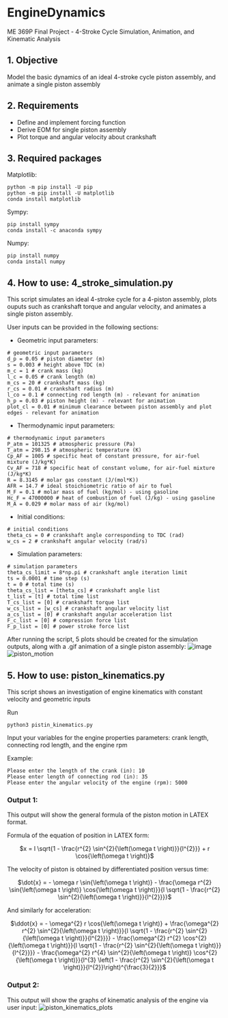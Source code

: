 # EngineDynamics
ME 369P Final Project - 4-Stroke Cycle Simulation, Animation, and Kinematic Analysis

## 1. Objective
Model the basic dynamics of an ideal 4-stroke cycle piston assembly, and animate a single piston assembly

## 2. Requirements
- Define and implement forcing function
- Derive EOM for single piston assembly
- Plot torque and angular velocity about crankshaft

## 3. Required packages
Matplotlib:
```
python -m pip install -U pip
python -m pip install -U matplotlib
conda install matplotlib
```

Sympy:
```
pip install sympy
conda install -c anaconda sympy
```

Numpy:
```
pip install numpy
conda install numpy
```

## 4. How to use: 4_stroke_simulation.py
This script simulates an ideal 4-stroke cycle for a 4-piston assembly, plots ouputs such as crankshaft torque and angular velocity, and animates a single piston assembly.

User inputs can be provided in the following sections:
- Geometric input parameters:
```
# geometric input parameters
d_p = 0.05 # piston diameter (m)
s = 0.003 # height above TDC (m)
m_c = 1 # crank mass (kg)
l_c = 0.05 # crank length (m)
m_cs = 20 # crankshaft mass (kg)
r_cs = 0.01 # crankshaft radius (m)
l_co = 0.1 # connecting rod length (m) - relevant for animation
h_p = 0.03 # piston height (m) - relevant for animation
plot_cl = 0.01 # minimum clearance between piston assembly and plot edges - relevant for animation
```
- Thermodynamic input parameters:
```
# thermodynamic input parameters
P_atm = 101325 # atmospheric pressure (Pa)
T_atm = 298.15 # atmospheric temperature (K)
Cp_AF = 1005 # specific heat of constant pressure, for air-fuel mixture (J/kg*K)
Cv_AF = 718 # specific heat of constant volume, for air-fuel mixture (J/kg*K)
R = 8.3145 # molar gas constant (J/(mol*K))
AFR = 14.7 # ideal stoichiometric ratio of air to fuel
M_F = 0.1 # molar mass of fuel (kg/mol) - using gasoline
Hc_F = 47000000 # heat of combustion of fuel (J/kg) - using gasoline
M_A = 0.029 # molar mass of air (kg/mol)
```
- Initial conditions:
```
# initial conditions
theta_cs = 0 # crankshaft angle corresponding to TDC (rad)
w_cs = 2 # crankshaft angular velocity (rad/s)
```
- Simulation parameters:
```
# simulation parameters
theta_cs_limit = 8*np.pi # crankshaft angle iteration limit
ts = 0.0001 # time step (s)
t = 0 # total time (s)
theta_cs_list = [theta_cs] # crankshaft angle list
t_list = [t] # total time list
T_cs_list = [0] # crankshaft torque list
w_cs_list = [w_cs] # crankshaft angular velocity list
a_cs_list = [0] # crankshaft angular acceleration list
F_c_list = [0] # compression force list
F_p_list = [0] # power stroke force list
```

After running the script, 5 plots should be created for the simulation outputs, along with a .gif animation of a single piston assembly:
![image](https://user-images.githubusercontent.com/112368478/205208082-a42cceb3-010d-4bcc-8d02-372850705339.png)
![piston_motion](https://user-images.githubusercontent.com/112368478/205208108-0fbb5e25-5023-4441-a2d3-b8c2b60b33ae.gif)


## 5. How to use: piston_kinematics.py
This script shows an investigation of engine kinematics with constant velocity and geometric inputs

Run

```
python3 pistin_kinematics.py
```
 
Input your variables for the engine properties parameters: crank length, connecting rod length, and the engine rpm

Example: 

```
Please enter the length of the crank (in): 10
Please enter length of connecting rod (in): 35
Please enter the angular velocity of the engine (rpm): 5000
```

### Output 1:
This output will show the general formula of the piston motion in LATEX format.

Formula of the equation of position in LATEX form:

<div align='center'>

 $x = l \sqrt{1 - \frac{r^{2} \sin^{2}{\left(\omega t \right)}}{l^{2}}} + r \cos{\left(\omega t \right)}$

 </div>

 The velocity of piston is obtained by differentiated position versus time:
 <div align = 'center'>

 $\dot{x} = - \omega r \sin{\left(\omega t \right)} - \frac{\omega r^{2} \sin{\left(\omega t \right)} \cos{\left(\omega t \right)}}{l \sqrt{1 - \frac{r^{2} \sin^{2}{\left(\omega t \right)}}{l^{2}}}}$

 </div>

 And similarly for acceleration:
 <div align = 'center'>

 $\ddot{x} = - \omega^{2} r \cos{\left(\omega t \right)} + \frac{\omega^{2} r^{2} \sin^{2}{\left(\omega t \right)}}{l \sqrt{1 - \frac{r^{2} \sin^{2}{\left(\omega t \right)}}{l^{2}}}} - \frac{\omega^{2} r^{2} \cos^{2}{\left(\omega t \right)}}{l \sqrt{1 - \frac{r^{2} \sin^{2}{\left(\omega t \right)}}{l^{2}}}} - \frac{\omega^{2} r^{4} \sin^{2}{\left(\omega t \right)} \cos^{2}{\left(\omega t \right)}}{l^{3} \left(1 - \frac{r^{2} \sin^{2}{\left(\omega t \right)}}{l^{2}}\right)^{\frac{3}{2}}}$

 </div>

### Output 2:
This output will show the graphs of kinematic analysis of the engine via user input:
![piston_kinematics_plots](https://user-images.githubusercontent.com/112368478/205214328-f4144104-a2aa-43c6-8a68-52199c052c7d.jpeg)
